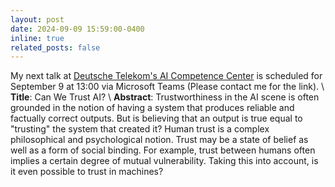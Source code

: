 ```yaml
---
layout: post
date: 2024-09-09 15:59:00-0400
inline: true
related_posts: false
---
```


My next talk at [Deutsche Telekom's AI Competence Center](https://www.telekom.com/en/company/digital-responsibility/details/artificial-intelligence-at-deutsche-telekom-1055154) is scheduled for September 9 at 13:00 via Microsoft Teams (Please contact me for the link).
\\
**Title**: Can We Trust AI?
\\
**Abstract**: Trustworthiness in the AI scene is often grounded in the notion of having a system that produces reliable and factually correct outputs. But is believing that an output is true equal to "trusting" the system that created it? Human trust is a complex philosophical and psychological notion. Trust may be a state of belief as well as a form of social binding. For example, trust between humans often implies a certain degree of mutual vulnerability. Taking this into account, is it even possible to trust in machines?